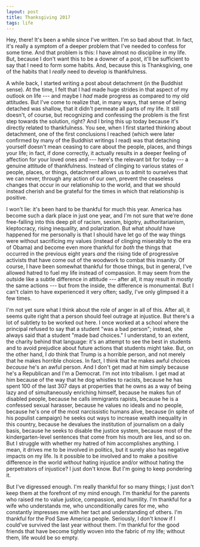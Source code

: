 ```yaml
---
layout: post
title: Thanksgiving 2017
tags: life
---
```


Hey, there! It's been a while since I've written. I'm so bad about that. In fact, it's really a symptom of a deeper problem that I've needed to confess for some time. And that problem is this: I have almost no discipline in my life. But, because I don't want this to be a downer of a post, it'll be sufficient to say that I need to form some habits. And, because this is Thanksgiving, one of the habits that I _really_ need to develop is thankfulness.

A while back, I started writing a post about detachment (in the Buddhist sense). At the time, I felt that I had made huge strides in that aspect of my outlook on life --- and maybe I _had_ made progress as compared to my old attitudes. But I've come to realize that, in many ways, that sense of being detached was shallow, that it didn't permeate all parts of my life. It still doesn't, of course, but recognizing and confessing the problem is the first step towards the solution, right? And I bring this up today because it's directly related to thankfulness. You see, when I first started thinking about detachment, one of the first conclusions I reached (which were later confirmed by many of the Buddhist writings I read) was that detaching yourself doesn't mean ceasing to care about the people, places, and things your life; in fact, if done correctly, it actually results in a deeper feeling of affection for your loved ones and --- here's the relevant bit for today --- a genuine attitude of thankfulness. Instead of clinging to various states of people, places, or things, detachment allows us to admit to ourselves that we can never, through any action of our own, prevent the ceaseless changes that occur in our relationship to the world, and that we should instead cherish and be grateful for the times in which that relationship is positive.

I won't lie: it's been hard to be thankful for much this year. America has become such a dark place in just one year, and I'm not sure that we're done free-falling into this deep pit of racism, sexism, bigotry, authoritarianism, kleptocracy, rising inequality, and polarization. But what _should_ have happened for me personally is that I should have let go of the way things were without sacrificing my values (instead of clinging miserably to the era of Obama) and become even more thankful for _both_ the things that occurred in the previous eight years _and_ the rising tide of progressive activists that have come out of the woodwork to combat this insanity. Of course, I have been somewhat thankful for those things, but in general, I've allowed hatred to fuel my life instead of compassion. It may seem from the outside like a subtle difference in attitude --- after all, it may result in mostly the same actions --- but from the inside, the difference is monumental. But I can't claim to have experienced it very often; sadly, I've only glimpsed it a few times.

I'm not yet sure what I think about the role of anger in all of this. After all, it seems quite right that a person should feel outrage at injustice. But there's a lot of subtlety to be worked out here. I once worked at a school where the principal refused to say that a student "was a bad person"; instead, she always said that a student "made bad choices." I understand, to an extent, the charity behind that language: it's an attempt to see the best in students and to avoid prejudice about future actions that students might take. But, on the other hand, I _do_ think that Trump is a horrible person, and not merely that he makes horrible choices. In fact, I think that he makes awful choices _because_ he's an awful person. And I don't get mad at him simply because he's a Republican and I'm a Democrat. I'm not into tribalism. I get mad at him because of the way that he dog whistles to racists, because he has spent 100 of the last 307 days at properties that he owns as a way of being lazy and of simultaneously enriching himself, because he makes fun of disabled people, because he calls immigrants rapists, because he is a confessed sexual harasser, because he values no ideals and no people, because he's one of the most narcissistic humans alive, because (in spite of his populist campaign) he seeks out ways to increase wealth inequality in this country, because he devalues the institution of journalism on a daily basis, because he seeks to disable the justice system, because most of the kindergarten-level sentences that come from his mouth are lies, and so on. But I struggle with whether my hatred of him accomplishes anything. I mean, it drives me to be involved in politics, but it surely also has negative impacts on my life. Is it possible to be involved and to make a positive difference in the world _without_ hating injustice and/or without hating the perpetrators of injustice? I just don't know. But I'm going to keep pondering it.

But I've digressed enough. I'm really thankful for so many things; I just don't keep them at the forefront of my mind enough. I'm thankful for the parents who raised me to value justice, compassion, and humility. I'm thankful for a wife who understands me, who unconditionally cares for me, who constantly impresses me with her tact and understanding of others. I'm thankful for the Pod Save America people. Seriously, I don't know if I could've survived the last year without them. I'm thankful for the good friends that have become tightly woven into the fabric of my life; without them, life would be so empty.
